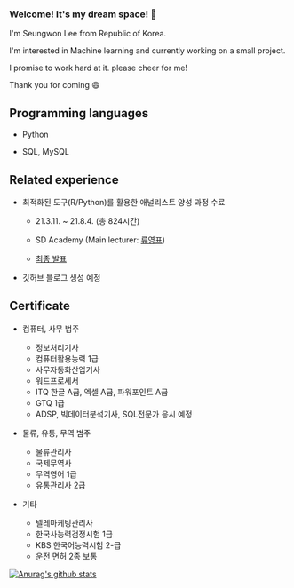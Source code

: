 ### Welcome! It's my dream space! 👋

I'm Seungwon Lee from Republic of Korea.  

I'm interested in Machine learning and currently working on a small project.

I promise to work hard at it. please cheer for me! 

Thank you for coming 😄

## Programming languages

- Python

- SQL, MySQL

## Related experience 

- 최적화된 도구(R/Python)를 활용한 애널리스트 양성 과정 수료

  - 21.3.11. ~ 21.8.4. (총 824시간)

  - SD Academy (Main lecturer: [류영표](https://github.com/Youngpyoryu))

  - [최종 발표](https://youtu.be/2j4seUgV3-A)

- 깃허브 블로그 생성 예정

## Certificate

- 컴퓨터, 사무 범주
  - 정보처리기사
  - 컴퓨터활용능력 1급
  - 사무자동화산업기사
  - 워드프로세서
  - ITQ 한글 A급, 엑셀 A급, 파워포인트 A급
  - GTQ 1급
  - ADSP, 빅데이터분석기사, SQL전문가 응시 예정

- 물류, 유통, 무역 범주
  - 물류관리사
  - 국제무역사
  - 무역영어 1급
  - 유통관리사 2급

- 기타
  - 텔레마케팅관리사
  - 한국사능력검정시험 1급
  - KBS 한국어능력시험 2-급
  - 운전 면허 2종 보통

[![Anurag's github stats](https://github-readme-stats.vercel.app/api?username=LeeSeungWon89)](https://github.com/anuraghazra/github-readme-stats)
